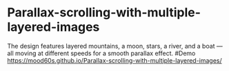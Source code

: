 # Parallax-scrolling-with-multiple-layered-images
The design features layered mountains, a moon, stars, a river, and a boat — all moving at different speeds for a smooth parallax effect.
#Demo 
https://mood60s.github.io/Parallax-scrolling-with-multiple-layered-images/
